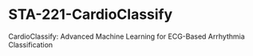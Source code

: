 # STA-221-CardioClassify
CardioClassify: Advanced Machine Learning for ECG-Based Arrhythmia Classification
